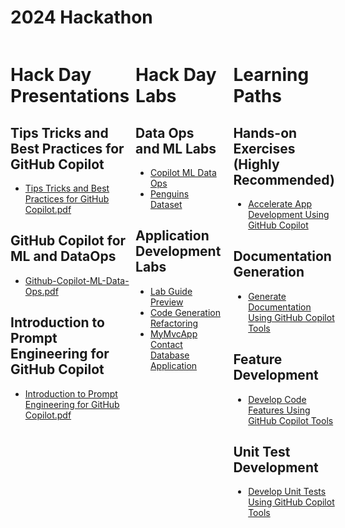 # 2024 Hackathon

<div style="display: flex;">
</br>
<div style="flex: 1; padding-right: 10px;">

# Hack Day Presentations

## Tips Tricks and Best Practices for GitHub Copilot
- [Tips Tricks and Best Practices for GitHub Copilot.pdf](./Tips%20Tricks%20and%20Best%20Practices%20for%20GitHub%20Copilot.pdf)

## GitHub Copilot for ML and DataOps
- [Github-Copilot-ML-Data-Ops.pdf](./Github-Copilot-ML-Data-Ops.pdf)

## Introduction to Prompt Engineering for GitHub Copilot
- [Introduction to Prompt Engineering for GitHub Copilot.pdf](./Introduction%20to%20Prompt%20Engineering%20for%20GitHub%20Copilot.pdf)

</div>
</br>
<div style="flex: 1; padding-right: 10px;">

# Hack Day Labs

## Data Ops and ML Labs
- [Copilot ML Data Ops](https://github.com/arinco-crew-community/copilot-ml-data-ops/tree/main)
- [Penguins Dataset](https://raw.githubusercontent.com/MicrosoftDocs/mslearn-introduction-to-machine-learning/main/Data/ml-basics/penguins.csv)

## Application Development Labs
- [Lab Guide Preview](https://experience.cloudlabs.ai/#/labguidepreview/f9fd80ac-fc1a-4609-a3f1-06650aec389e)
- [Code Generation Refactoring](https://github.com/CloudLabsAI-Azure/Code-Generation-Refactoring)
- [MyMvcApp Contact Database Application](https://github.com/CloudLabsAI-Azure/MyMvcApp-Contact-Databse-Application)

</div>
</br>
<div style="flex: 1; padding-left: 10px;">

# Learning Paths

## Hands-on Exercises (Highly Recommended)
- [Accelerate App Development Using GitHub Copilot](https://learn.microsoft.com/en-gb/training/paths/accelerate-app-development-using-github-copilot/)

## Documentation Generation
- [Generate Documentation Using GitHub Copilot Tools](https://learn.microsoft.com/en-gb/training/modules/generate-documentation-using-github-copilot-tools/)

## Feature Development
- [Develop Code Features Using GitHub Copilot Tools](https://learn.microsoft.com/en-gb/training/modules/develop-code-features-using-github-copilot-tools/)

## Unit Test Development
- [Develop Unit Tests Using GitHub Copilot Tools](https://learn.microsoft.com/en-gb/training/modules/develop-unit-tests-using-github-copilot-tools/)

</div>

</div>
